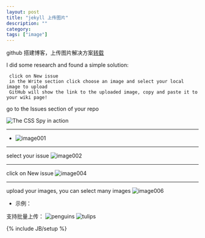 ```yaml
---
layout: post
title: "jekyll 上传图片"
description: ""
category: 
tags: ["image"]
---
```




github 搭建博客，上传图片解决方案[转载 ](http://agile-warpig.com/post/39924534823/easy-uploading-an-image-to-your-github-wiki )


I did some research and found a simple solution: 

     click on New issue
     in the Write section click choose an image and select your local image to upload
     GitHub will show the link to the uploaded image, copy and paste it to your wiki page!
go to the Issues section of your repo  
  


<div class="mediaobject">
	<img alt="The CSS Spy in action" src="https://f.cloud.github.com/assets/2377148/1061840/ef6a00a8-120b-11e3-8dc7-f251f8e876df.png">
</div>


----------





- ![image001](https://f.cloud.github.com/assets/2377148/1061840/ef6a00a8-120b-11e3-8dc7-f251f8e876df.png)

----------


 select your issue 
![image002](https://f.cloud.github.com/assets/2377148/1061842/ef8330b4-120b-11e3-9350-a141c54c1075.png)

----------

click on New issue 
![image004](https://f.cloud.github.com/assets/2377148/1061843/ef886eda-120b-11e3-9bdf-52e4eaf391e2.png)

----------

 upload your images, you can select many images 
![image006](https://f.cloud.github.com/assets/2377148/1061841/ef82f91e-120b-11e3-9b0b-51f80c46c29e.png)

 





 - 示例：

支持批量上传：
![penguins](https://f.cloud.github.com/assets/2377148/943599/3cb60cb0-0237-11e3-96a3-ccd8c42c15a4.jpg)
![tulips](https://f.cloud.github.com/assets/2377148/943600/3ce8f850-0237-11e3-9fc4-721f18aaf176.jpg)

{% include JB/setup %}
